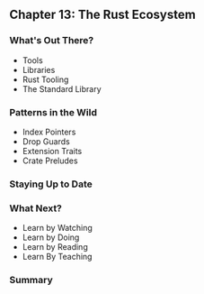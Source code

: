 ## Chapter 13: The Rust Ecosystem

### What's Out There?

- Tools
- Libraries
- Rust Tooling
- The Standard Library

### Patterns in the Wild

- Index Pointers
- Drop Guards
- Extension Traits
- Crate Preludes

### Staying Up to Date

### What Next?

- Learn by Watching
- Learn by Doing
- Learn by Reading
- Learn By Teaching

### Summary
